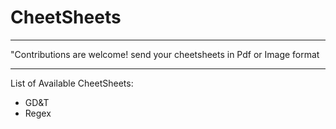 # CheetSheets
<hr/>
"Contributions are welcome! send your cheetsheets in Pdf or Image format
<hr/>
List of Available CheetSheets:
  <ul>
    <li>GD&T</li>
    <li>Regex</li>
  </ul>

